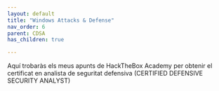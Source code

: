 ```yaml
---
layout: default
title: "Windows Attacks & Defense"
nav_order: 6
parent: CDSA
has_children: true

---
```



Aquí trobaràs els meus apunts de HackTheBox Academy per obtenir el certificat en analista de seguritat defensiva (CERTIFIED DEFENSIVE SECURITY ANALYST)